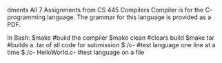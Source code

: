 dments
All 7 Assignments from CS 445 Compilers
Compiler is for the C- programming language.
The grammar for this language is provided as a PDF.

In Bash:
$make                 #build the compiler
$make clean           #clears build
$make tar             #builds a .tar of all code for submission
$./c-                 #test language one line at a time
$./c- HelloWorld.c-   #test language on a file
